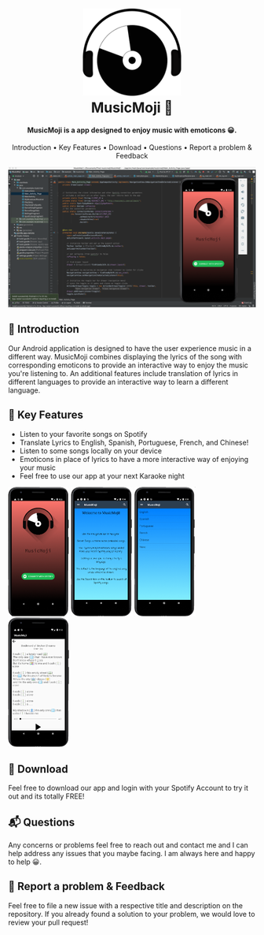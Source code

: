 
<h1 align="center">
  <br>
  <img src="https://github.com/justinkwan20/MusicMoji/blob/master/recordHeadphones.png" width="200"></a>
  <br>
  MusicMoji 🎵
  <br>
</h1>

<h4 align="center">MusicMoji is a app designed to enjoy music with emoticons 😀.</h4>

<p align="center">
  <a ref="#Introduction">Introduction</a> •
  <a ref="#key-features">Key Features</a> •
  <a ref="#download">Download</a> •
  <a ref="#Questions">Questions</a> •
  <a ref="#Problem">Report a problem & Feedback</a> 

</p>

![screenshot](https://github.com/justinkwan20/MusicMoji/blob/master/MusicMoji.png)

## 👋 Introduction
Our Android application is designed to have the user experience music in a different way. MusicMoji combines displaying the lyrics of the song with corresponding emoticons to provide an interactive way to enjoy the music you're listening to. An additional features include translation of lyrics in different languages to provide an interactive way to learn a different language.

## 🔑 Key Features

* Listen to your favorite songs on Spotify
* Translate Lyrics to English, Spanish, Portuguese, French, and Chinese!
* Listen to some songs locally on your device
* Emoticons in place of lyrics to have a more interactive way of enjoying your music
* Feel free to use our app at your next Karaoke night

<p float="left">
  <img src="https://github.com/justinkwan20/MusicMoji/blob/master/titleScreen2.png" width="24.675%" />
  <img src="https://github.com/justinkwan20/MusicMoji/blob/master/Description2.png" width="24.675%" /> 
  <img src="https://github.com/justinkwan20/MusicMoji/blob/master/languageNew2.png" width="24.675%" />
  <img src="https://github.com/justinkwan20/MusicMoji/blob/master/example2.png" width="24.675%" />
</p>

## 📲 Download
Feel free to download our app and login with your Spotify Account to try it out and its totally FREE!

## 📬 Questions
Any concerns or problems feel free to reach out and contact me and I can help address any issues that you maybe facing. I am always here and happy to help 😀.

## 🤝 Report a problem & Feedback
Feel free to file a new issue with a respective title and description on the repository. If you already found a solution to your problem, we would love to review your pull request!
